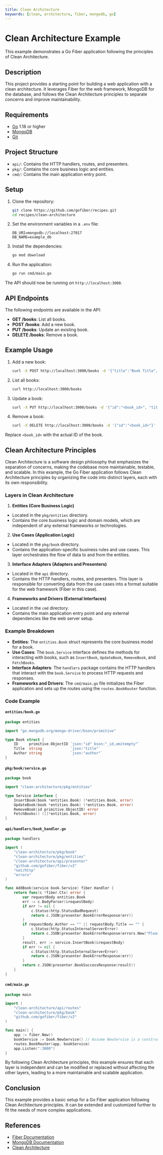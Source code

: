 ```yaml
---
title: Clean Architecture
keywords: [clean, architecture, fiber, mongodb, go]
---
```


# Clean Architecture Example

This example demonstrates a Go Fiber application following the principles of Clean Architecture.

## Description

This project provides a starting point for building a web application with a clean architecture. It leverages Fiber for the web framework, MongoDB for the database, and follows the Clean Architecture principles to separate concerns and improve maintainability.

## Requirements

- [Go](https://golang.org/dl/) 1.18 or higher
- [MongoDB](https://www.mongodb.com/try/download/community)
- [Git](https://git-scm.com/downloads)

## Project Structure

- `api/`: Contains the HTTP handlers, routes, and presenters.
- `pkg/`: Contains the core business logic and entities.
- `cmd/`: Contains the main application entry point.

## Setup

1. Clone the repository:
    ```bash
    git clone https://github.com/gofiber/recipes.git
    cd recipes/clean-architecture
    ```

2. Set the environment variables in a `.env` file:
    ```env
    DB_URI=mongodb://localhost:27017
    DB_NAME=example_db
    ```

3. Install the dependencies:
    ```bash
    go mod download
    ```

4. Run the application:
    ```bash
    go run cmd/main.go
    ```

The API should now be running on `http://localhost:3000`.

## API Endpoints

The following endpoints are available in the API:

- **GET /books**: List all books.
- **POST /books**: Add a new book.
- **PUT /books**: Update an existing book.
- **DELETE /books**: Remove a book.

## Example Usage

1. Add a new book:
    ```bash
    curl -X POST http://localhost:3000/books -d '{"title":"Book Title", "author":"Author Name"}' -H "Content-Type: application/json"
    ```

2. List all books:
    ```bash
    curl http://localhost:3000/books
    ```

3. Update a book:
    ```bash
    curl -X PUT http://localhost:3000/books -d '{"id":"<book_id>", "title":"Updated Title", "author":"Updated Author"}' -H "Content-Type: application/json"
    ```

4. Remove a book:
    ```bash
    curl -X DELETE http://localhost:3000/books -d '{"id":"<book_id>"}' -H "Content-Type: application/json"
    ```

Replace `<book_id>` with the actual ID of the book.

## Clean Architecture Principles

Clean Architecture is a software design philosophy that emphasizes the separation of concerns, making the codebase more maintainable, testable, and scalable. In this example, the Go Fiber application follows Clean Architecture principles by organizing the code into distinct layers, each with its own responsibility.

### Layers in Clean Architecture

1. **Entities (Core Business Logic)**
  - Located in the `pkg/entities` directory.
  - Contains the core business logic and domain models, which are independent of any external frameworks or technologies.

2. **Use Cases (Application Logic)**
  - Located in the `pkg/book` directory.
  - Contains the application-specific business rules and use cases. This layer orchestrates the flow of data to and from the entities.

3. **Interface Adapters (Adapters and Presenters)**
  - Located in the `api` directory.
  - Contains the HTTP handlers, routes, and presenters. This layer is responsible for converting data from the use cases into a format suitable for the web framework (Fiber in this case).

4. **Frameworks and Drivers (External Interfaces)**
  - Located in the `cmd` directory.
  - Contains the main application entry point and any external dependencies like the web server setup.

### Example Breakdown

- **Entities**: The `entities.Book` struct represents the core business model for a book.
- **Use Cases**: The `book.Service` interface defines the methods for interacting with books, such as `InsertBook`, `UpdateBook`, `RemoveBook`, and `FetchBooks`.
- **Interface Adapters**: The `handlers` package contains the HTTP handlers that interact with the `book.Service` to process HTTP requests and responses.
- **Frameworks and Drivers**: The `cmd/main.go` file initializes the Fiber application and sets up the routes using the `routes.BookRouter` function.

### Code Example

#### `entities/book.go`
```go
package entities

import "go.mongodb.org/mongo-driver/bson/primitive"

type Book struct {
    ID     primitive.ObjectID `json:"id" bson:"_id,omitempty"`
    Title  string             `json:"title"`
    Author string             `json:"author"`
}
```

#### `pkg/book/service.go`
```go
package book

import "clean-architecture/pkg/entities"

type Service interface {
    InsertBook(book *entities.Book) (*entities.Book, error)
    UpdateBook(book *entities.Book) (*entities.Book, error)
    RemoveBook(id primitive.ObjectID) error
    FetchBooks() ([]*entities.Book, error)
}
```

#### `api/handlers/book_handler.go`
```go
package handlers

import (
    "clean-architecture/pkg/book"
    "clean-architecture/pkg/entities"
    "clean-architecture/api/presenter"
    "github.com/gofiber/fiber/v2"
    "net/http"
    "errors"
)

func AddBook(service book.Service) fiber.Handler {
    return func(c *fiber.Ctx) error {
        var requestBody entities.Book
        err := c.BodyParser(&requestBody)
        if err != nil {
            c.Status(http.StatusBadRequest)
            return c.JSON(presenter.BookErrorResponse(err))
        }
        if requestBody.Author == "" || requestBody.Title == "" {
            c.Status(http.StatusInternalServerError)
            return c.JSON(presenter.BookErrorResponse(errors.New("Please specify title and author")))
        }
        result, err := service.InsertBook(&requestBody)
        if err != nil {
            c.Status(http.StatusInternalServerError)
            return c.JSON(presenter.BookErrorResponse(err))
        }
        return c.JSON(presenter.BookSuccessResponse(result))
    }
}
```

#### `cmd/main.go`
```go
package main

import (
    "clean-architecture/api/routes"
    "clean-architecture/pkg/book"
    "github.com/gofiber/fiber/v2"
)

func main() {
    app := fiber.New()
    bookService := book.NewService() // Assume NewService is a constructor for the book service
    routes.BookRouter(app, bookService)
    app.Listen(":3000")
}
```

By following Clean Architecture principles, this example ensures that each layer is independent and can be modified or replaced without affecting the other layers, leading to a more maintainable and scalable application.

## Conclusion

This example provides a basic setup for a Go Fiber application following Clean Architecture principles. It can be extended and customized further to fit the needs of more complex applications.

## References

- [Fiber Documentation](https://docs.gofiber.io)
- [MongoDB Documentation](https://docs.mongodb.com/)
- [Clean Architecture](https://8thlight.com/blog/uncle-bob/2012/08/13/the-clean-architecture.html)
